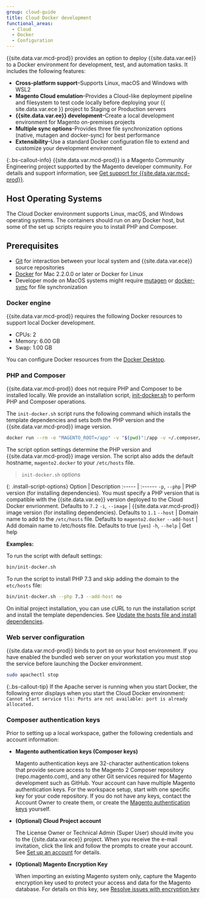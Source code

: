 ```yaml
---
group: cloud-guide
title: Cloud Docker development
functional_areas:
  - Cloud
  - Docker
  - Configuration
---
```


{{site.data.var.mcd-prod}} provides an option to deploy {{site.data.var.ee}} to a Docker environment for development, test, and automation tasks. It includes the following features:

-  **Cross-platform support**–Supports Linux, macOS and Windows with WSL2
-  **Magento Cloud emulation**–Provides a Cloud-like deployment pipeline and filesystem to test code locally before deploying your {{ site.data.var.ece }} project to Staging or Production servers
-  **{{site.data.var.ee}} development**–Create a local development environment for Magento on-premises projects
-  **Multiple sync options**–Provides three file synchronization options (native, mutagen and docker-sync) for best performance
-  **Extensibility**–Use a standard Docker configuration file to extend and customize your development environment

{:.bs-callout-info}
{{site.data.var.mcd-prod}} is a Magento Community Engineering project supported by the Magento developer community. For details and support information, see [Get support for {{site.data.var.mcd-prod}}][].

## Host Operating Systems

The Cloud Docker environment supports Linux, macOS, and Windows operating systems. The containers should run on any Docker host, but some of the set up scripts require you to install PHP and Composer.

## Prerequisites

-  [Git] for interaction between your local system and {{site.data.var.ece}} source repositories
-  [Docker] for Mac 2.2.0.0 or later or Docker for Linux
-  Developer mode on MacOS systems might require [mutagen] or [docker-sync] for file synchronization

### Docker engine

{{site.data.var.mcd-prod}} requires the following Docker resources to support local Docker development.

-  CPUs: 2
-  Memory: 6.00 GB
-  Swap: 1.00 GB

You can configure Docker resources from the [Docker Desktop].

### PHP and Composer

{{site.data.var.mcd-prod}} does not require PHP and Composer to be installed locally. We provide an installation script, [init-docker.sh] to perform PHP and Composer operations.

The `init-docker.sh` script runs the following command which installs the template dependencies and sets both the PHP version and the {{site.data.var.mcd-prod}} image version.

```bash
docker run --rm -e "MAGENTO_ROOT=/app" -v "$(pwd)":/app -v ~/.composer/cache:/root/.composer/cache "magento/magento-cloud-docker-php:${PHP_VERSION}-cli-${IMAGE_VERSION}" composer install --ansi
```

The script option settings determine the PHP version and {{site.data.var.mcd-prod}} image version. The script also adds the default hostname, `magento2.docker` to your `/etc/hosts` file.

> `init-docker.sh` options

{: .install-script-options}
Option | Description
:----- | :------
`-p`, `--php` | PHP version (for installing dependencies). You must specify a PHP version that is compatible with the {{site.data.var.ee}} version deployed to the Cloud Docker envrionment. Defaults to `7.2`
`-i`, `--image` |  {{site.data.var.mcd-prod}} image version (for installing dependencies). Defaults to `1.1`
`--host` | Domain name to add to the `/etc/hosts` file. Defaults to `magento2.docker`
`--add-host` | Add domain name to /etc/hosts file. Defaults to true (`yes`)
`-h`, `--help` | Get help

**Examples:**

To run the script with default settings:

```bash
bin/init-docker.sh
```

To run the script to install PHP 7.3 and skip adding the domain to the `etc/hosts` file:

```bash
bin/init-docker.sh --php 7.3 --add-host no
```

On initial project installation, you can use cURL to run the installation script and install the template dependencies. See [Update the hosts file and install dependencies].

### Web server configuration

{{site.data.var.mcd-prod}} binds to port `80` on your host environment. If you have enabled the bundled web server on your workstation you must stop the service before launching the Docker environment.

```bash
sudo apachectl stop
```

{:.bs-callout-tip}
If the Apache server is running when you start Docker, the following error displays when you start the Cloud Docker environment: `Cannot start service tls: Ports are not available: port is already allocated.`

### Composer authentication keys

Prior to setting up a local workspace, gather the following credentials and account information:

-  **Magento authentication keys (Composer keys)**

    Magento authentication keys are 32-character authentication tokens that provide secure access to the Magento 2 Composer repository (repo.magento.com), and any other Git services required for Magento development such as GitHub. Your account can have multiple Magento authentication keys. For the workspace setup, start with one specific key for your code repository. If you do not have any keys, contact the Account Owner to create them, or create the [Magento authentication keys] yourself.

-  **(Optional) Cloud Project account**

   The License Owner or Technical Admin (Super User) should invite you to the {{site.data.var.ece}} project. When you receive the e-mail invitation, click the link and follow the prompts to create your account. See [Set up an account] for details.

-  **(Optional) Magento Encryption Key**

   When importing an existing Magento system only, capture the Magento encryption key used to protect your access and data for the Magento database. For details on this key, see [Resolve issues with encryption key]

<!--Link definitions-->

[Git]: https://git-scm.com/book/en/v2/Getting-Started-Installing-Git
[Docker Compose]: https://docs.docker.com/compose/
[Docker]: https://www.docker.com/get-started
[Docker desktop]: https://docs.docker.com/desktop/#configure-docker-desktop
[docker-sync]: https://docker-sync.readthedocs.io/en/latest/getting-started/installation.html
[init-docker.sh]: https://github.com/magento/magento-cloud-docker/blob/develop/bin/init-docker.sh
[mutagen]: https://mutagen.io/documentation/introduction/installation
[Magento authentication keys]: {{site.baseurl}}/guides/v2.3/install-gde/prereq/connect-auth.html
[Magento Cloud template]: https://github.com/magento/magento-cloud
[Set up an account]: {{site.baseurl}}/cloud/before/before-workspace.html#newaccount
[Resolve issues with encryption key]: {{site.baseurl}}/cloud/trouble/trouble-crypt-key-variable.html
[Update the hosts file and install dependencies]: {{site.baseurl}}/cloud/docker/docker-installation.html#update-the-hosts-file-and-install-dependencies
[{{site.data.var.mcd-package}} GitHub repository]: https://github.com/magento/magento-cloud-docker
[Get support for {{site.data.var.mcd-prod}}]: {{site.baseurl}}/cloud/docker/docker-troubleshooting.html

<style>
table.install-script-options td:nth-child(1) {
  width: 200px;
}
